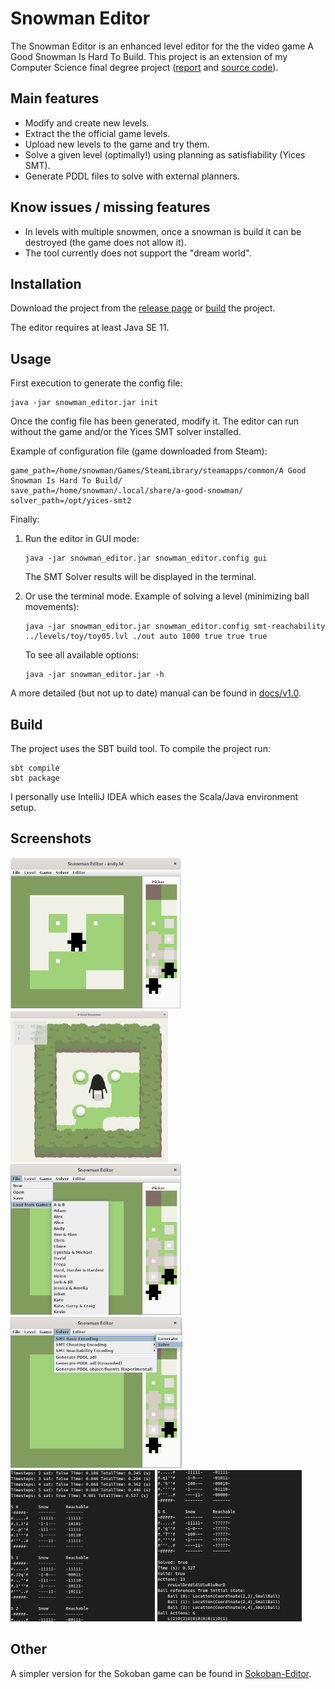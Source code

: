 # Snowman Editor

The Snowman Editor is an enhanced level editor for the the video game A Good Snowman Is Hard To Build. This project is 
an extension of my Computer Science final degree project ([report](https://github.com/GerardMT/Snowman-Editor/blob/master/docs/v1.0/TFG-Report.pdf) and [source code](https://github.com/GerardMT/Snowman-Editor/releases/tag/v1.0)).

## Main features
- Modify and create new levels.
- Extract the the official game levels.
- Upload new levels to the game and try them.
- Solve a given level (optimally!) using planning as satisfiability (Yices SMT).
- Generate PDDL files to solve with external planners.

## Know issues / missing features
- In levels with multiple snowmen, once a snowman is build it can be destroyed (the game does not allow it).
- The tool currently does not support the "dream world".

## Installation
Download the project from the [release page](https://github.com/GerardMT/Snowman-Editor/releases) or [build](https://github.com/GerardMT/Snowman-Editor##build) the project.

The editor requires at least Java SE 11. 
    
## Usage
First execution to generate the config file:
```
java -jar snowman_editor.jar init
```

Once the config file has been generated, modify it. The editor can run without the game and/or the Yices SMT solver installed.

Example of configuration file (game downloaded from Steam):

    game_path=/home/snowman/Games/SteamLibrary/steamapps/common/A Good Snowman Is Hard To Build/
    save_path=/home/snowman/.local/share/a-good-snowman/
    solver_path=/opt/yices-smt2

Finally:
1. Run the editor in GUI mode:

       java -jar snowman_editor.jar snowman_editor.config gui
       
    The SMT Solver results will be displayed in the terminal.

2. Or use the terminal mode. Example of solving a level (minimizing ball movements):
       
       java -jar snowman_editor.jar snowman_editor.config smt-reachability ../levels/toy/toy05.lvl ./out auto 1000 true true true

    To see all available options:

       java -jar snowman_editor.jar -h


A more detailed (but not up to date) manual can be found in [docs/v1.0](https://github.com/GerardMT/Snowman-Editor/tree/master/docs/v1.0).

## Build
The project uses the SBT build tool. To compile the project run: 
    
    sbt compile
    sbt package

I personally use IntelliJ IDEA which eases the Scala/Java environment setup.

## Screenshots
![Editor Andy](docs/screenshots/snowman_editor_andy.png?raw=true) ![Game Andy](docs/screenshots/game_andy.png?raw=true) ![Game Levels](docs/screenshots/snowman_editor_game_levels.png?raw=true) ![Solver options](docs/screenshots/snowman_editor_solver.png?raw=true) ![Andy SMT Reachability 1](docs/screenshots/snowman_editor_terminal_smt_reachability_andy_1.png?raw=true) ![Andy SMT Reachability 2](docs/screenshots/snowman_editor_terminal_smt_reachability_andy_2.png?raw=true)

## Other
A simpler version for the Sokoban game can be found in [Sokoban-Editor](https://github.com/GerardMT/Sokoban-Editor).    